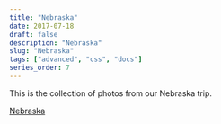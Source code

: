 ```yaml
---
title: "Nebraska"
date: 2017-07-18
draft: false
description: "Nebraska"
slug: "Nebraska"
tags: ["advanced", "css", "docs"]
series_order: 7
---
```


This is the collection of photos from our Nebraska trip.

[Nebraska](https://photos.app.goo.gl/nTpgko9tIFNs1TlM2)
